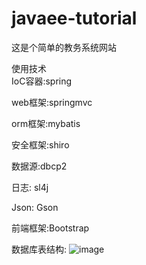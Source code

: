 # javaee-tutorial
这是个简单的教务系统网站

使用技术            
  IoC容器:spring
  
  web框架:springmvc
  
  orm框架:mybatis
  
  安全框架:shiro
  
  数据源:dbcp2
  
  日志: sl4j
  
  Json: Gson
  
  前端框架:Bootstrap
  
            
数据库表结构:
![image](http://7xi78h.com1.z0.glb.clouddn.com/db.png)
              


